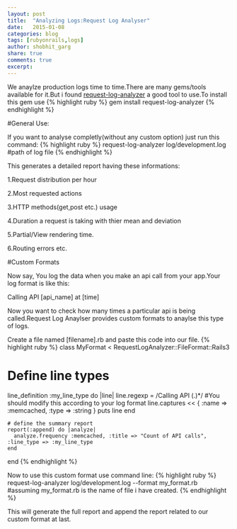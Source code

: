 ```yaml
---
layout: post
title:  "Analyzing Logs:Request Log Analyser"
date:   2015-01-08
categories: blog
tags: [rubyonrails,logs]
author: shobhit_garg
share: true
comments: true
excerpt:
---
```


We anaylze production logs time to time.There are many gems/tools available for it.But i found [request-log-analyzer][rla] a good tool to use.To install this gem use 
{% highlight ruby %}
gem install request-log-analyzer
{% endhighlight %}

#General Use:

If you want to analyse completly(without any custom option) just run this command:
{% highlight ruby %}
request-log-analyzer log/development.log #path of log file
{% endhighlight %}

This generates a detailed report having these informations:

1.Request distribution per hour

2.Most requested actions

3.HTTP methods(get,post etc.) usage

4.Duration a request is taking with thier mean and deviation

5.Partial/View rendering time.

6.Routing errors etc.


#Custom Formats

Now say, You log the data when you make an api call from your app.Your log format is like this:

Calling API [api_name] at [time]

Now you want to check how many times a particular api is being called.Request Log Anaylser provides custom formats to anaylse this type of logs.

Create a file named [filename].rb and paste this code into our file.
{% highlight ruby %}
 class MyFormat < RequestLogAnalyzer::FileFormat::Rails3
  # Define line types
  line_definition :my_line_type do |line|
    line.regexp = /Calling API (.)*/ #You should modify this according to your log format
    line.captures << { :name => :memcached, :type => :string }
    puts line
  end

    # define the summary report
    report(:append) do |analyze|
      analyze.frequency :memcached, :title => "Count of API calls", :line_type => :my_line_type
    end

  end
{% endhighlight %}

Now to use this custom format use command line:
{% highlight ruby %}
request-log-analyzer log/development.log --format my_format.rb #assuming my_format.rb is the name of file i have created.
{% endhighlight %}

This will generate the full report and append the report related to our custom format at last.


[rla]:   https://github.com/wvanbergen/request-log-analyzer
